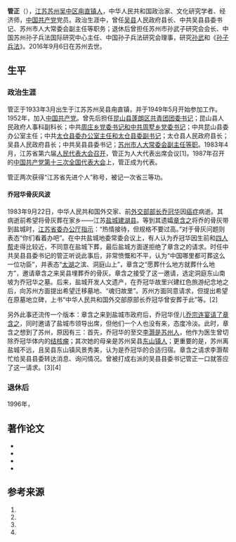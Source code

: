 **管正**（），[江苏](../Page/江苏省.md "wikilink")[苏州](../Page/苏州市.md "wikilink")[吴中区](../Page/吴中区.md "wikilink")[甪直镇人](https://zh.wikipedia.org/wiki/甪直镇 "wikilink")，中华人民共和国政治家、文化研究学者、经济师，[中国共产党](../Page/中国共产党.md "wikilink")党员。政治生涯中，曾任[吴县](../Page/吴县.md "wikilink")人民政府县长、中共吴县县委书记、苏州市人大常委会副主任等职务；退休后曾担任苏州市孙武子研究会会长、中国苏州孙子兵法国际研究中心主任、中国孙子兵法研究会理事，研究[孙武](../Page/孙武.md "wikilink")和《[孙子兵法](../Page/孙子兵法.md "wikilink")》。2016年9月6日在苏州去世。

## 生平

### 政治生涯

管正于1933年3月出生于江苏苏州吴县甪直镇，并于1949年5月开始参加工作。1952年，加入[中国共产党](../Page/中国共产党.md "wikilink")。曾先后担任[昆山县](../Page/昆山市.md "wikilink")[蓬朗区](https://zh.wikipedia.org/wiki/蓬朗区 "wikilink")[共青团团委书记](../Page/中国共产主义青年团.md "wikilink")；昆山县人民政府人事科副科长；中共[周庄乡党委书记和中共](https://zh.wikipedia.org/wiki/周庄乡 "wikilink")[周墅乡党委书记](https://zh.wikipedia.org/wiki/周墅乡 "wikilink")；中共昆山县委办公室主任；中共[太仓县委办公室主任和太仓县委副书记](https://zh.wikipedia.org/wiki/太仓县 "wikilink")；太仓县人民政府县长；吴县人民政府县长；中共吴县县委书记；[苏州市人大常委会副主任等职](https://zh.wikipedia.org/wiki/苏州市人民代表大会 "wikilink")。1983年4月，江苏省第六届[人民代表大会召开](../Page/人民代表大会制度.md "wikilink")，管正为人大代表出席会议\[1\]。1987年召开的[中国共产党第十三次全国代表大会](../Page/中国共产党第十三次全国代表大会.md "wikilink")上，管正成为代表。

管正两次获得“江苏省先进个人”称号，被记一次省三等功。

#### 乔冠华骨灰风波

1983年9月22日，中华人民共和国外交家、前[外交部部长](../Page/中华人民共和国外交部.md "wikilink")[乔冠华](../Page/乔冠华.md "wikilink")因[癌症](../Page/癌症.md "wikilink")病逝。其病逝前希望将骨灰葬在家乡——江苏[盐城](../Page/盐城市.md "wikilink")[建湖县](../Page/建湖县.md "wikilink")。等到其遗孀[章含之](../Page/章含之.md "wikilink")将乔的骨灰带到盐城时，[江苏省委办公厅指示](../Page/中国共产党江苏省委员会.md "wikilink")：“热情接待，但规格不要过高。”对于骨灰问题则表态“你们看着办吧”。在中共盐城地委常委会议上，有人认为乔冠华因生前和[四人帮](../Page/四人帮.md "wikilink")走得比较近，不同意在盐城下葬，最后盐城方面遂拒绝了章含之的请求。时任中共吴县县委书记的管正听说此事后，非常愤慨和不平，认为“中国哪里都可葬这么一位功臣”，并表态“[太湖](../Page/太湖.md "wikilink")之滨、洞庭山上”，章含之“愿葬什么地方就葬什么地方”，邀请章含之来吴县埋葬乔的骨灰。章含之接受了这一邀请，选定洞庭东山南坡为乔冠华之墓。后来，盐城开发人文遗产，在乔冠华故里兴建红色旅游纪念地之后，向苏州方面提出希望迁移墓地、“魂归故里”。苏州方面同意请求，但提出希望在原墓地立碑，上书“中华人民共和国外交部原部长乔冠华曾安葬于此”等。\[2\]

另外此事还流传一个版本：章含之来到盐城市政府后，乔冠华侄儿[乔宗连宴请了章含之](https://zh.wikipedia.org/wiki/乔宗连 "wikilink")，同时邀请了盐城市领导出席，但他们一个人也没有来，态度冷淡。此时，章含之想到了苏州，原因有三：首先，乔冠华的至交[李灏是苏州人](https://zh.wikipedia.org/wiki/李灏_\(苏州\) "wikilink")，他作为医生曾切除乔冠华体内的[结核瘤](https://zh.wikipedia.org/wiki/结核瘤 "wikilink")；其次她的母亲是苏州吴县[东山镇人](../Page/东山镇_\(苏州市\).md "wikilink")；更重要的是，苏州离盐城不远，且吴县东山镇风景秀美，认为是乔冠华的合适归宿。章含之请求李灏帮忙给吴县县委转达消息、询问情况。曾被打成右派的吴县县委书记管正一口就答应了这一请求。\[3\]\[4\]

### 退休后

1996年，

## 著作论文

  -
  -
  -
  -
## 参考来源

1.
2.
3.
4.